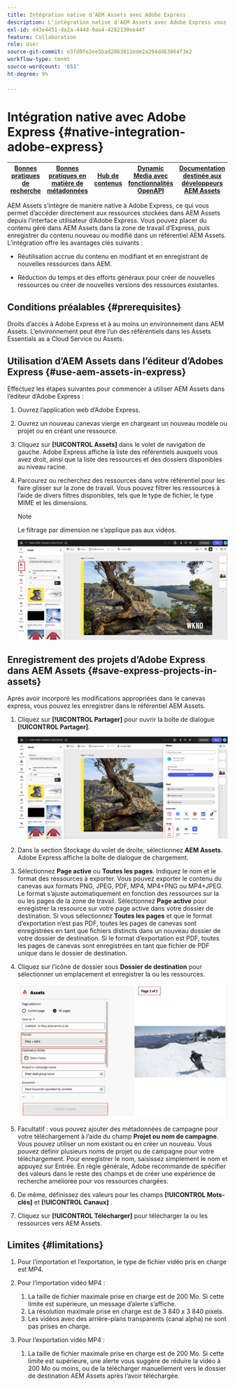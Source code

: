 ```yaml
---
title: Intégration native d’AEM Assets avec Adobe Express
description: L’intégration native d’AEM Assets avec Adobe Express vous permet d’accéder directement aux ressources stockées dans AEM Assets à partir de l’interface utilisateur d’Adobe Express.
exl-id: d43e4451-da2a-444d-9aa4-4282130ee44f
feature: Collaboration
role: User
source-git-commit: e3fd0fe2ee5bad2863812ede2a294dd63864f3e2
workflow-type: tm+mt
source-wordcount: '653'
ht-degree: 9%

---
```


# Intégration native avec Adobe Express {#native-integration-adobe-express}

| [Bonnes pratiques de recherche](/help/assets/search-best-practices.md) | [ Bonnes pratiques en matière de métadonnées](/help/assets/metadata-best-practices.md) | [Hub de contenus](/help/assets/product-overview.md) | [Dynamic Media avec fonctionnalités OpenAPI](/help/assets/dynamic-media-open-apis-overview.md) | [Documentation destinée aux développeurs AEM Assets](https://developer.adobe.com/experience-cloud/experience-manager-apis/) |
| ------------- | --------------------------- |---------|----|-----|

AEM Assets s’intègre de manière native à Adobe Express, ce qui vous permet d’accéder directement aux ressources stockées dans AEM Assets depuis l’interface utilisateur d’Adobe Express. Vous pouvez placer du contenu géré dans AEM Assets dans la zone de travail d’Express, puis enregistrer du contenu nouveau ou modifié dans un référentiel AEM Assets. L’intégration offre les avantages clés suivants :

* Réutilisation accrue du contenu en modifiant et en enregistrant de nouvelles ressources dans AEM.

* Réduction du temps et des efforts généraux pour créer de nouvelles ressources ou créer de nouvelles versions des ressources existantes.

## Conditions préalables {#prerequisites}

Droits d’accès à Adobe Express et à au moins un environnement dans AEM Assets. L’environnement peut être l’un des référentiels dans les Assets Essentials as a Cloud Service ou Assets.


## Utilisation d’AEM Assets dans l’éditeur d’Adobes Express {#use-aem-assets-in-express}

Effectuez les étapes suivantes pour commencer à utiliser AEM Assets dans l’éditeur d’Adobe Express :

1. Ouvrez l’application web d’Adobe Express.

2. Ouvrez un nouveau canevas vierge en chargeant un nouveau modèle ou projet ou en créant une ressource.

3. Cliquez sur **[!UICONTROL Assets]** dans le volet de navigation de gauche. Adobe Express affiche la liste des référentiels auxquels vous avez droit, ainsi que la liste des ressources et des dossiers disponibles au niveau racine.

4. Parcourez ou recherchez des ressources dans votre référentiel pour les faire glisser sur la zone de travail. Vous pouvez filtrer les ressources à l’aide de divers filtres disponibles, tels que le type de fichier, le type MIME et les dimensions.

   >[!NOTE]
   >
   >Le filtrage par dimension ne s’applique pas aux vidéos.

   ![Inclure des ressources à partir du module complémentaire Assets](assets/adobe-express-native-integration.png)


## Enregistrement des projets d’Adobe Express dans AEM Assets {#save-express-projects-in-assets}

Après avoir incorporé les modifications appropriées dans le canevas express, vous pouvez les enregistrer dans le référentiel AEM Assets.

1. Cliquez sur **[!UICONTROL Partager]** pour ouvrir la boîte de dialogue **[!UICONTROL Partager]**.

   ![Enregistrer des ressources dans AEM](assets/adobe-express-share.png)

2. Dans la section Stockage du volet de droite, sélectionnez **AEM Assets**. Adobe Express affiche la boîte de dialogue de chargement.
3. Sélectionnez **Page active** ou **Toutes les pages**. Indiquez le nom et le format des ressources à exporter. Vous pouvez exporter le contenu du canevas aux formats PNG, JPEG, PDF, MP4, MP4+PNG ou MP4+JPEG. Le format s’ajuste automatiquement en fonction des ressources sur la ou les pages de la zone de travail.
Sélectionnez **Page active** pour enregistrer la ressource sur votre page active dans votre dossier de destination. Si vous sélectionnez **Toutes les pages** et que le format d’exportation n’est pas PDF, toutes les pages de canevas sont enregistrées en tant que fichiers distincts dans un nouveau dossier de votre dossier de destination. Si le format d’exportation est PDF, toutes les pages de canevas sont enregistrées en tant que fichier de PDF unique dans le dossier de destination.

4. Cliquez sur l’icône de dossier sous **Dossier de destination** pour sélectionner un emplacement et enregistrer la ou les ressources.

   ![Enregistrer des ressources dans AEM](/help/assets/assets/page-selection-and-destination-folder.svg)

5. Facultatif : vous pouvez ajouter des métadonnées de campagne pour votre téléchargement à l’aide du champ **Projet ou nom de campagne**. Vous pouvez utiliser un nom existant ou en créer un nouveau. Vous pouvez définir plusieurs noms de projet ou de campagne pour votre téléchargement. Pour enregistrer le nom, saisissez simplement le nom et appuyez sur Entrée.
En règle générale, Adobe recommande de spécifier des valeurs dans le reste des champs et de créer une expérience de recherche améliorée pour vos ressources chargées.

6. De même, définissez des valeurs pour les champs **[!UICONTROL Mots-clés]** et **[!UICONTROL Canaux]** .

7. Cliquez sur **[!UICONTROL Télécharger]** pour télécharger la ou les ressources vers AEM Assets.

## Limites {#limitations}

1. Pour l’importation et l’exportation, le type de fichier vidéo pris en charge est MP4.

2. Pour l’importation vidéo MP4 :

   1. La taille de fichier maximale prise en charge est de 200 Mo. Si cette limite est supérieure, un message d’alerte s’affiche.
   2. La résolution maximale prise en charge est de 3 840 x 3 840 pixels.
   3. Les vidéos avec des arrière-plans transparents (canal alpha) ne sont pas prises en charge.

3. Pour l’exportation vidéo MP4 :

   1. La taille de fichier maximale prise en charge est de 200 Mo. Si cette limite est supérieure, une alerte vous suggère de réduire la vidéo à 200 Mo ou moins, ou de la télécharger manuellement vers le dossier de destination AEM Assets après l’avoir téléchargée.



